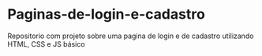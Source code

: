 # Paginas-de-login-e-cadastro

Repositorio com projeto sobre uma pagina de login e de cadastro utilizando HTML, CSS e JS básico

